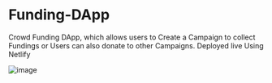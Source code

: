 # Funding-DApp
Crowd Funding DApp, which allows users to Create a Campaign to collect Fundings or Users can also donate to other Campaigns.
Deployed live Using Netlify


![image](https://user-images.githubusercontent.com/96972634/209402187-898c9e86-5954-47e5-91db-67738bfc1abd.png)
